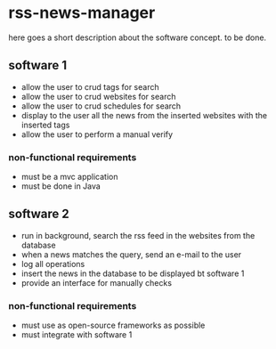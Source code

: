 # rss-news-manager

here goes a short description about the software concept. to be done.

## software 1
* allow the user to crud tags for search
* allow the user to crud websites for search
* allow the user to crud schedules for search
* display to the user all the news from the inserted websites with the inserted tags
* allow the user to perform a manual verify

### non-functional requirements
* must be a mvc application
* must be done in Java

## software 2
* run in background, search the rss feed in the websites from the database
* when a news matches the query, send an e-mail to the user
* log all operations
* insert the news in the database to be displayed bt software 1
* provide an interface for manually checks

### non-functional requirements
* must use as open-source frameworks as possible
* must integrate with software 1
